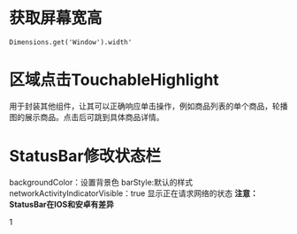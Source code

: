 # 获取屏幕宽高
`Dimensions.get('Window').width'`

# 区域点击TouchableHighlight
用于封装其他组件，让其可以正确响应单击操作，例如商品列表的单个商品，轮播图的展示商品。点击后可跳到具体商品详情。

# StatusBar修改状态栏
backgroundColor：设置背景色
barStyle:默认的样式
networkActivityIndicatorVisible：true 显示正在请求网络的状态
**注意：StatusBar在IOS和安卓有差异**

1